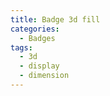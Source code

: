 ```yaml
---
title: Badge 3d fill
categories:
  - Badges
tags:
  - 3d
  - display
  - dimension
---
```

